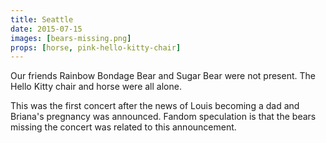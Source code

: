 ```yaml
---
title: Seattle
date: 2015-07-15
images: [bears-missing.png]
props: [horse, pink-hello-kitty-chair]
---
```

Our friends Rainbow Bondage Bear and Sugar Bear were not present. The Hello Kitty chair and horse were all alone.

This was the first concert after the news of Louis becoming a dad and Briana's pregnancy was announced. Fandom speculation is that the bears missing the concert was related to this announcement.
